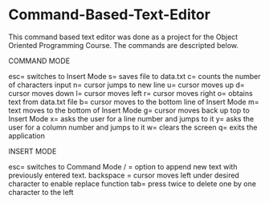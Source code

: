 # Command-Based-Text-Editor

This command based text editor was done as a project for the Object Oriented Programming Course. The commands are descripted below.


COMMAND MODE

esc= switches to Insert Mode
s= saves file to data.txt
c= counts the number of characters input
n= cursor jumps to new line
u= cursor moves up
d= cursor moves down
l= cursor moves left
r= cursor moves right
o= obtains text from data.txt file
b= cursor moves to the bottom line of Insert Mode
m= text moves to the bottom of Insert Mode
g= cursor moves back up top to Insert Mode
x= asks the user for a line number and jumps to it
y= asks the user for a column number and jumps to it
w= clears the screen
q= exits the application

INSERT MODE

esc= switches to Command Mode
/ = option to append new text with previously entered text.
backspace = cursor moves left under desired character to enable replace function
tab= press twice to delete one by one character to the left
